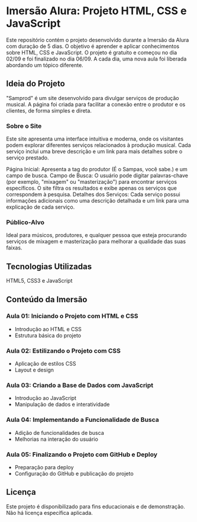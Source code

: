 # Imersão Alura: Projeto HTML, CSS e JavaScript

Este repositório contém o projeto desenvolvido durante a Imersão da Alura com duração de 5 dias. O objetivo é aprender e aplicar conhecimentos sobre HTML, CSS e JavaScript. O projeto é gratuito e começou no dia 02/09 e foi finalizado no dia 06/09. A cada dia, uma nova aula foi liberada abordando um tópico diferente.

## Ideia do Projeto

"Samprod" é um site desenvolvido para divulgar serviços de produção musical. A página foi criada para facilitar a conexão entre o produtor e os clientes, de forma simples e direta.

### Sobre o Site
Este site apresenta uma interface intuitiva e moderna, onde os visitantes podem explorar diferentes serviços relacionados à produção musical. Cada serviço inclui uma breve descrição e um link para mais detalhes sobre o serviço prestado.

Página Inicial: Apresenta a tag do produtor (É o Sampas, você sabe.) e um campo de busca.
Campo de Busca: O usuário pode digitar palavras-chave (por exemplo, "mixagem" ou "masterização") para encontrar serviços específicos. O site filtra os resultados e exibe apenas os serviços que correspondem à pesquisa.
Detalhes dos Serviços: Cada serviço possui informações adicionais como uma descrição detalhada e um link para uma explicação de cada serviço.

### Público-Alvo
Ideal para músicos, produtores, e qualquer pessoa que esteja procurando serviços de mixagem e masterização para melhorar a qualidade das suas faixas.

## Tecnologias Utilizadas

HTML5, CSS3 e JavaScript

## Conteúdo da Imersão

### Aula 01: Iniciando o Projeto com HTML e CSS
- Introdução ao HTML e CSS
- Estrutura básica do projeto

### Aula 02: Estilizando o Projeto com CSS
- Aplicação de estilos CSS
- Layout e design

### Aula 03: Criando a Base de Dados com JavaScript
- Introdução ao JavaScript
- Manipulação de dados e interatividade

### Aula 04: Implementando a Funcionalidade de Busca
- Adição de funcionalidades de busca
- Melhorias na interação do usuário

### Aula 05: Finalizando o Projeto com GitHub e Deploy
- Preparação para deploy
- Configuração do GitHub e publicação do projeto

## Licença

Este projeto é disponibilizado para fins educacionais e de demonstração. Não há licença específica aplicada.
